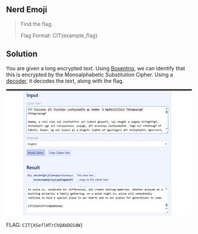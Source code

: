 ## Nerd Emoji

>Find the flag.
>
>Flag Format: CIT{example_flag}


## Solution

You are given a long encrypted text. Using [Boxentriq](boxentriq.com/code-breaking/cipher-identifier/), we can identify that this is encrypted by the Monoalphabetic Substitution Cipher. Using a [decoder](https://www.guballa.de/substitution-solver), it decodes the text, along with the flag. 

![decode](decoder.png)

FLAG: `CIT{XSeflHTrChQAbDGSdW}`
